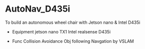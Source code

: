 # AutoNav_D435i 
To build an autonomous wheel chair with Jetson nano &amp; Intel D435i 


- Equipment
        jetson nano TX1 
        Intel realsense D435i

- Func
        Collision Avoidance 
        Obj following 
        Navgation by VSLAM
